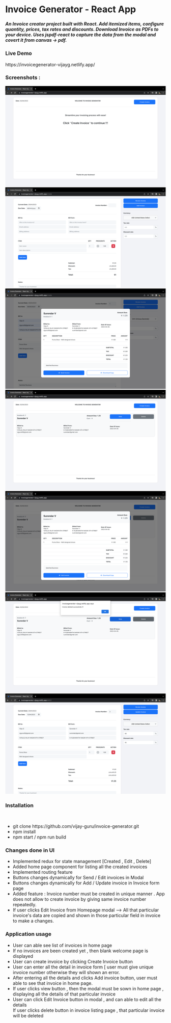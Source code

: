 # Invoice Generator - React App

<h5>An Invoice creator project built with React. Add itemized items, configure quantity, prices, tax rates and discounts. Download Invoice as PDFs to your device. Uses jspdf-react to capture the data from the modal and covert it from canvas -> pdf.</h5>

<h3>Live Demo</h3>
https://invoicegenerator-vijayg.netlify.app/
<br/>

<h3>Screenshots : </h3>

<img src="/public/images/1.png" />
<img src="/public/images/2.png" />
<img src="/public/images/3.png" />
<img src="/public/images/4.png" />
<img src="/public/images/5.png" />
<img src="/public/images/6.png" />
<img src="/public/images/7.png" />
<br/>


<h3>Installation</h3>
<br/>
<ul>
  <li>git clone https://github.com/vijay-guru/invoice-generator.git</li>

<li>npm install</li>

<li>npm start / npm run build</li>
  </ul>
  
<h3>Changes done in UI</h3>

<ul>
  <li>Implemented redux for state management [Created , Edit , Delete]</li>
  <li>Added home page component for listing all the created invoices </li>
  <li>Implemented routing feature</li>
  <li>Buttons changes dynamically for Send / Edit invoices in Modal</li>
  <li>Buttons changes dynamically for Add / Update invoice in Invoice form page</li>
  <li> Added feature : Invoice number must be created in unique manner . App does not allow to create invoice by giving same invoice number repeatedly.</li>
  <li>If user clicks Edit Invoice from Homepage modal --> All that particular invoice's data are copied and shown in those particular field in invoice to make a changes.</li>
  </ul>
  
<h3>Application usage</h3>  
<ul>
  <li>User can able see list of invoices in home page</li>
  <li>If no invoices are been created yet , then blank welcome page is displayed</li>
  <li>User can create invoice by clicking Create Invoice button </li>
  <li>User can enter all the detail in invoice form [ user must give unique invoice number otherwise they will shown an error.</li>
  <li>After entering all the details and clicks Add invoice button, user must able to see that invoice in home page.</li>
  <li>If user clicks view button , then the modal must be sown in home page , displaying all the details of that particular invoice</li>
  <li>User can click Edit Invoice button in modal , and can able to edit all the details</li>
  </li>If user clicks delete button in invoice listing page , that particular invoice will be deleted</li>
  </ul>
  
  

